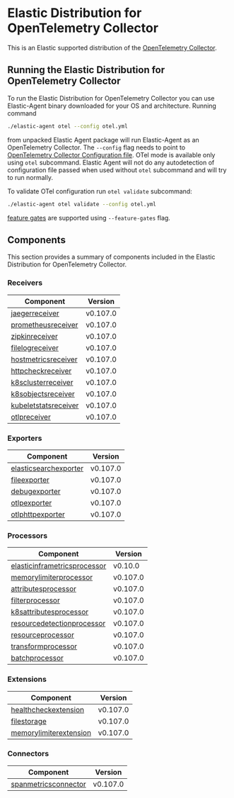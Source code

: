 # Elastic Distribution for OpenTelemetry Collector

This is an Elastic supported distribution of the [OpenTelemetry Collector](https://github.com/open-telemetry/opentelemetry-collector).

## Running the Elastic Distribution for OpenTelemetry Collector

To run the Elastic Distribution for OpenTelemetry Collector you can use Elastic-Agent binary downloaded for your OS and architecture.
Running command

```bash
./elastic-agent otel --config otel.yml
```

from unpacked Elastic Agent package will run Elastic-Agent as an OpenTelemetry Collector. The `--config` flag needs to point to [OpenTelemetry Collector Configuration file](https://opentelemetry.io/docs/collector/configuration/). OTel mode is available only using `otel` subcommand. Elastic Agent will not do any autodetection of configuration file passed when used without `otel` subcommand and will try to run normally.

To validate OTel configuration run `otel validate` subcommand:

```bash
./elastic-agent otel validate --config otel.yml
```

[feature gates](https://github.com/open-telemetry/opentelemetry-collector/blob/main/featuregate/README.md#controlling-gates) are supported using `--feature-gates` flag.

## Components

This section provides a summary of components included in the Elastic Distribution for OpenTelemetry Collector.

### Receivers

| Component | Version |
|---|---|
| [jaegerreceiver](https://github.com/open-telemetry/opentelemetry-collector-contrib/blob/receiver/jaegerreceiver/v0.107.0/receiver/jaegerreceiver/README.md) | v0.107.0 |
| [prometheusreceiver](https://github.com/open-telemetry/opentelemetry-collector-contrib/blob/receiver/prometheusreceiver/v0.107.0/receiver/prometheusreceiver/README.md) | v0.107.0 |
| [zipkinreceiver](https://github.com/open-telemetry/opentelemetry-collector-contrib/blob/receiver/zipkinreceiver/v0.107.0/receiver/zipkinreceiver/README.md) | v0.107.0 |
| [filelogreceiver](https://github.com/open-telemetry/opentelemetry-collector-contrib/blob/receiver/filelogreceiver/v0.107.0/receiver/filelogreceiver/README.md) | v0.107.0 |
| [hostmetricsreceiver](https://github.com/open-telemetry/opentelemetry-collector-contrib/blob/receiver/hostmetricsreceiver/v0.107.0/receiver/hostmetricsreceiver/README.md) | v0.107.0 |
| [httpcheckreceiver](https://github.com/open-telemetry/opentelemetry-collector-contrib/blob/receiver/httpcheckreceiver/v0.107.0/receiver/httpcheckreceiver/README.md) | v0.107.0 |
| [k8sclusterreceiver](https://github.com/open-telemetry/opentelemetry-collector-contrib/blob/receiver/k8sclusterreceiver/v0.107.0/receiver/k8sclusterreceiver/README.md) | v0.107.0 |
| [k8sobjectsreceiver](https://github.com/open-telemetry/opentelemetry-collector-contrib/blob/receiver/k8sobjectsreceiver/v0.107.0/receiver/k8sobjectsreceiver/README.md) | v0.107.0 |
| [kubeletstatsreceiver](https://github.com/open-telemetry/opentelemetry-collector-contrib/blob/receiver/kubeletstatsreceiver/v0.107.0/receiver/kubeletstatsreceiver/README.md) | v0.107.0 |
| [otlpreceiver](https://github.com/open-telemetry/opentelemetry-collector/blob/receiver/otlpreceiver/v0.107.0/receiver/otlpreceiver/README.md) | v0.107.0 |

### Exporters

| Component | Version |
|---|---|
| [elasticsearchexporter](https://github.com/open-telemetry/opentelemetry-collector-contrib/blob/exporter/elasticsearchexporter/v0.107.0/exporter/elasticsearchexporter/README.md) | v0.107.0 |
| [fileexporter](https://github.com/open-telemetry/opentelemetry-collector-contrib/blob/exporter/fileexporter/v0.107.0/exporter/fileexporter/README.md) | v0.107.0 |
| [debugexporter](https://github.com/open-telemetry/opentelemetry-collector/blob/exporter/debugexporter/v0.107.0/exporter/debugexporter/README.md) | v0.107.0 |
| [otlpexporter](https://github.com/open-telemetry/opentelemetry-collector/blob/exporter/otlpexporter/v0.107.0/exporter/otlpexporter/README.md) | v0.107.0 |
| [otlphttpexporter](https://github.com/open-telemetry/opentelemetry-collector/blob/exporter/otlphttpexporter/v0.107.0/exporter/otlphttpexporter/README.md) | v0.107.0 |

### Processors

| Component | Version |
|---|---|
| [elasticinframetricsprocessor](https://github.com/elastic/opentelemetry-collector-components/blob/processor/elasticinframetricsprocessor/v0.10.0/processor/elasticinframetricsprocessor/README.md) | v0.10.0 |
| [memorylimiterprocessor](https://github.com/open-telemetry/opentelemetry-collector/blob/processor/memorylimiterprocessor/v0.107.0/processor/memorylimiterprocessor/README.md) | v0.107.0 |
| [attributesprocessor](https://github.com/open-telemetry/opentelemetry-collector-contrib/blob/processor/attributesprocessor/v0.107.0/processor/attributesprocessor/README.md) | v0.107.0 |
| [filterprocessor](https://github.com/open-telemetry/opentelemetry-collector-contrib/blob/processor/filterprocessor/v0.107.0/processor/filterprocessor/README.md) | v0.107.0 |
| [k8sattributesprocessor](https://github.com/open-telemetry/opentelemetry-collector-contrib/blob/processor/k8sattributesprocessor/v0.107.0/processor/k8sattributesprocessor/README.md) | v0.107.0 |
| [resourcedetectionprocessor](https://github.com/open-telemetry/opentelemetry-collector-contrib/blob/processor/resourcedetectionprocessor/v0.107.0/processor/resourcedetectionprocessor/README.md) | v0.107.0 |
| [resourceprocessor](https://github.com/open-telemetry/opentelemetry-collector-contrib/blob/processor/resourceprocessor/v0.107.0/processor/resourceprocessor/README.md) | v0.107.0 |
| [transformprocessor](https://github.com/open-telemetry/opentelemetry-collector-contrib/blob/processor/transformprocessor/v0.107.0/processor/transformprocessor/README.md) | v0.107.0 |
| [batchprocessor](https://github.com/open-telemetry/opentelemetry-collector/blob/processor/batchprocessor/v0.107.0/processor/batchprocessor/README.md) | v0.107.0 |

### Extensions

| Component | Version |
|---|---|
| [healthcheckextension](https://github.com/open-telemetry/opentelemetry-collector-contrib/blob/extension/healthcheckextension/v0.107.0/extension/healthcheckextension/README.md) | v0.107.0 |
| [filestorage](https://github.com/open-telemetry/opentelemetry-collector-contrib/blob/extension/storage/filestorage/v0.107.0/extension/storage/filestorage/README.md) | v0.107.0 |
| [memorylimiterextension](https://github.com/open-telemetry/opentelemetry-collector/blob/extension/memorylimiterextension/v0.107.0/extension/memorylimiterextension/README.md) | v0.107.0 |

### Connectors

| Component | Version |
|---|---|
| [spanmetricsconnector](https://github.com/open-telemetry/opentelemetry-collector-contrib/blob/connector/spanmetricsconnector/v0.107.0/connector/spanmetricsconnector/README.md) | v0.107.0 |
